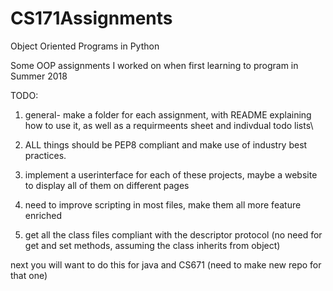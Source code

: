 # CS171Assignments
Object Oriented Programs in Python

Some OOP assignments I worked on when first learning to program in Summer 2018

TODO: 

1) general- make a folder for each assignment, with README explaining how to use it, as well as a requirmeents sheet and indivdual todo lists\
2) ALL things should be PEP8 compliant and make use of industry best practices.

3) implement a userinterface for each of these projects, maybe a website to display all of them on different pages
4) need to improve scripting in most files, make them all more feature enriched
5) get all the class files compliant with the descriptor protocol (no need for get and set methods, assuming the class inherits from object)

next you will want to do this for java and CS671 (need to make new repo for that one)
